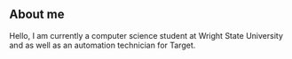## About me
 Hello, I am currently a computer science student at Wright State University and as well as an automation technician for Target.













